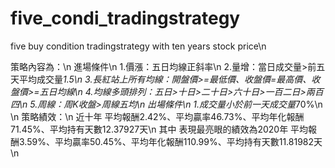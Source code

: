 # five_condi_tradingstrategy
five buy condition tradingstrategy with ten years stock price\n

策略內容為：\n
進場條件\n
1.價漲：五日均線正斜率\n
2.量增：當日成交量>前五天平均成交量*1.5\n
3.長紅站上所有均線：開盤價>=最低價、收盤價=最高價、收盤價>=五日均線\n
4.均線多頭排列：五日>十日>二十日>六十日>一百二日>兩百四\n
5.周線：周K收盤>周線五均\n
出場條件\n
1.成交量小於前一天成交量*70%\n
\n
策略績效：\n
近十年 平均報酬2.42%、平均贏率46.73%、平均年化報酬71.45%、平均持有天數12.37927天\n
其中 表現最亮眼的績效為2020年 平均報酬3.59%、平均贏率50.45%、平均年化報酬110.99%、平均持有天數11.81982天\n

